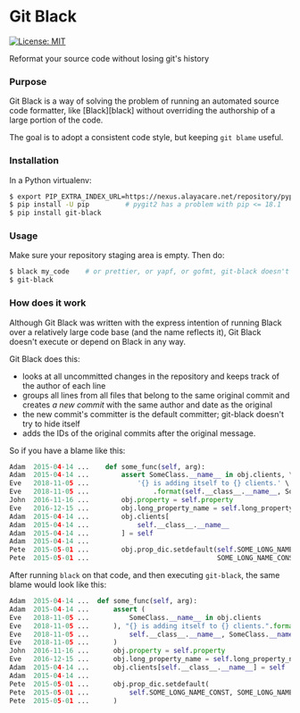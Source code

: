 # Git Black

[![License: MIT](https://img.shields.io/badge/License-MIT-yellow.svg)](https://opensource.org/licenses/MIT)

Reformat your source code without losing git's history

### Purpose

Git Black is a way of solving the problem of running an automated source code formatter,
like [Black][black] without overriding the authorship of a large portion of the code.

The goal is to adopt a consistent code style, but keeping `git blame` useful.

### Installation

In a Python virtualenv:

```bash
$ export PIP_EXTRA_INDEX_URL=https://nexus.alayacare.net/repository/pypi/simple
$ pip install -U pip         # pygit2 has a problem with pip <= 18.1
$ pip install git-black
```

### Usage

Make sure your repository staging area is empty. Then do:

```bash
$ black my_code    # or prettier, or yapf, or gofmt, git-black doesn't care
$ git-black
```

### How does it work

Although Git Black was written with the express intention of running Black over a
relatively large code base (and the name reflects it), Git Black doesn't execute
or depend on Black in any way.

Git Black does this:

- looks at all uncommitted changes in the repository and keeps track of the
  author of each line
- groups all lines from all files that belong to the same original commit and
  creates _a new commit_ with the same author and date as the original
- the new commit's committer is the default committer; git-black doesn't try
  to hide itself
- adds the IDs of the original commits after the original message.


So if you have a blame like this:

```python
Adam  2015-04-14 ...    def some_func(self, arg):
Adam  2015-04-14 ...        assert SomeClass.__name__ in obj.clients, \
Eve   2018-11-05 ...            '{} is adding itself to {} clients.' \
Eve   2018-11-05 ...                .format(self.__class__.__name__, SomeClass.__name__)
John  2016-11-16 ...        obj.property = self.property
Eve   2016-12-15 ...        obj.long_property_name = self.long_property_name
Adam  2015-04-14 ...        obj.clients[
Adam  2015-04-14 ...            self.__class__.__name__
Adam  2015-04-14 ...        ] = self
Adam  2015-04-14 ...
Pete  2015-05-01 ...        obj.prop_dic.setdefault(self.SOME_LONG_NAME_CONST,
Pete  2015-05-01 ...                                SOME_LONG_NAME_CONST_DEFAULT)
```

After running `black` on that code, and then executing `git-black`, the same blame
would look like this:

```python
Adam  2015-04-14 ...  def some_func(self, arg):
Adam  2015-04-14 ...      assert (
Eve   2018-11-05 ...          SomeClass.__name__ in obj.clients
Eve   2018-11-05 ...      ), "{} is adding itself to {} clients.".format(
Eve   2018-11-05 ...          self.__class__.__name__, SomeClass.__name__
Eve   2018-11-05 ...      )
John  2016-11-16 ...      obj.property = self.property
Eve   2016-12-15 ...      obj.long_property_name = self.long_property_name
Adam  2015-04-14 ...      obj.clients[self.__class__.__name__] = self
Adam  2015-04-14 ...
Pete  2015-05-01 ...      obj.prop_dic.setdefault(
Pete  2015-05-01 ...          self.SOME_LONG_NAME_CONST, SOME_LONG_NAME_CONST_DEFAULT
Pete  2015-05-01 ...      )
```
